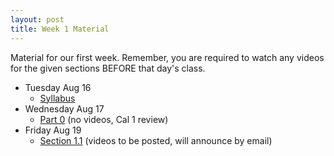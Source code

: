 ```yaml
---
layout: post
title: Week 1 Material
---
```


Material for our first week. Remember, you are required to watch
any videos for the given sections BEFORE that day's class.

- Tuesday Aug 16
    - [Syllabus]({{site.baseurl}}about/)
- Wednesday Aug 17
    - [Part 0]({{site.baseurl}}part0/)
      (no videos, Cal 1 review)
- Friday Aug 19
    - [Section 1.1]({{site.baseurl}}part1)
      (videos to be posted, will announce by email)
